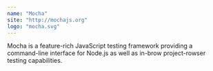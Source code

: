 ```yaml
---
name: "Mocha"
site: "http://mochajs.org"
logo: "mocha.svg"
---
```


Mocha is a feature-rich JavaScript testing framework providing a command-line interface for Node.js as well as in-brow project-rowser testing capabilities.

